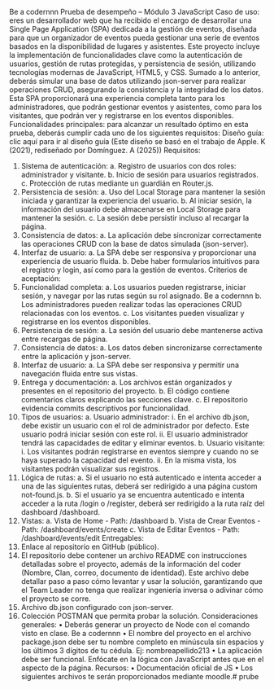 Be a codernnn
Prueba de desempeño – Módulo 3
JavaScript
Caso de uso: eres un desarrollador web que ha recibido el encargo de desarrollar una Single Page
Application (SPA) dedicada a la gestión de eventos, diseñada para que un organizador de eventos
pueda gestionar una serie de eventos basados en la disponibilidad de lugares y asistentes. Este
proyecto incluye la implementación de funcionalidades clave como la autenticación de usuarios,
gestión de rutas protegidas, y persistencia de sesión, utilizando tecnologías modernas de
JavaScript, HTML5, y CSS.
Sumado a lo anterior, deberás simular una base de datos utilizando json-server para realizar
operaciones CRUD, asegurando la consistencia y la integridad de los datos. Esta SPA proporcionará una
experiencia completa tanto para los administradores, que podrán gestionar eventos y asistentes, como
para los visitantes, que podrán ver y registrarse en los eventos disponibles.
Funcionalidades principales: para alcanzar un resultado óptimo en esta prueba, deberás cumplir
cada uno de los siguientes requisitos:
Diseño guía: clic aquí para ir al diseño guía (Este diseño se basó en el trabajo de Apple. K (2021),
rediseñado por Domínguez. A (2025))
Requisitos:
1. Sistema de autenticación:
a. Registro de usuarios con dos roles: administrador y visitante.
b. Inicio de sesión para usuarios registrados.
c. Protección de rutas mediante un guardián en Router.js.
2. Persistencia de sesión:
a. Uso del Local Storage para mantener la sesión iniciada y garantizar la experiencia del
usuario.
b. Al iniciar sesión, la información del usuario debe almacenarse en Local Storage para
mantener la sesión.
c. La sesión debe persistir incluso al recargar la página.
3. Consistencia de datos:
a. La aplicación debe sincronizar correctamente las operaciones CRUD con la base de
datos simulada (json-server).
4. Interfaz de usuario:
a. La SPA debe ser responsiva y proporcionar una experiencia de usuario fluida.
b. Debe haber formularios intuitivos para el registro y login, así como para la gestión de
eventos.
Criterios de aceptación:
1. Funcionalidad completa:
a. Los usuarios pueden registrarse, iniciar sesión, y navegar por las rutas según su rol
asignado.
Be a codernnn
b. Los administradores pueden realizar todas las operaciones CRUD relacionadas con los
eventos.
c. Los visitantes pueden visualizar y registrarse en los eventos disponibles.
2. Persistencia de sesión:
a. La sesión del usuario debe mantenerse activa entre recargas de página.
3. Consistencia de datos:
a. Los datos deben sincronizarse correctamente entre la aplicación y json-server.
4. Interfaz de usuario:
a. La SPA debe ser responsiva y permitir una navegación fluida entre sus vistas.
5. Entrega y documentación:
a. Los archivos están organizados y presentes en el repositorio del proyecto.
b. El código contiene comentarios claros explicando las secciones clave.
c. El repositorio evidencia commits descriptivos por funcionalidad.
6. Tipos de usuarios:
a. Usuario administrador:
i. En el archivo db.json, debe existir un usuario con el rol de administrador por
defecto. Este usuario podrá iniciar sesión con este rol.
ii. El usuario administrador tendrá las capacidades de editar y eliminar eventos.
b. Usuario visitante:
i. Los visitantes podrán registrarse en eventos siempre y cuando no se haya
superado la capacidad del evento.
ii. En la misma vista, los visitantes podrán visualizar sus registros.
7. Lógica de rutas:
a. Si el usuario no está autenticado e intenta acceder a una de las siguientes rutas,
deberá ser redirigido a una página custom not-found.js.
b. Si el usuario ya se encuentra autenticado e intenta acceder a la ruta /login o /register,
deberá ser redirigido a la ruta raíz del dashboard /dashboard.
8. Vistas:
a. Vista de Home - Path: /dashboard
b. Vista de Crear Eventos - Path: /dashboard/events/create
c. Vista de Editar Eventos - Path: /dashboard/events/edit
Entregables:
1. Enlace al repositorio en GitHub (público).
2. El repositorio debe contener un archivo README con instrucciones detalladas sobre el
proyecto, además de la información del coder (Nombre, Clan, correo, documento de
identidad). Este archivo debe detallar paso a paso cómo levantar y usar la solución,
garantizando que el Team Leader no tenga que realizar ingeniería inversa o adivinar cómo el
proyecto se corre.
3. Archivo db.json configurado con json-server.
4. Colección POSTMAN que permita probar la solución.
Consideraciones generales:
• Deberás generar un proyecto de Node con el comando visto en clase.
Be a codernnn
• El nombre del proyecto en el archivo package.json debe ser tu nombre completo en
minúscula sin espacios y los últimos 3 dígitos de tu cédula. Ej: nombreapellido213
• La aplicación debe ser funcional. Enfócate en la lógica con JavaScript antes que en el aspecto
de la página.
Recursos:
• Documentación oficial de JS
• Los siguientes archivos te serán proporcionados mediante moodle.# prube
